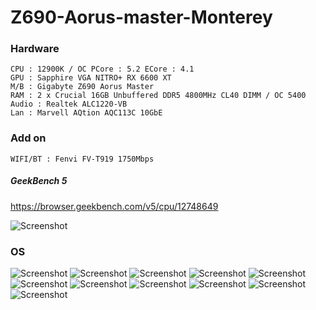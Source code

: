 # Z690-Aorus-master-Monterey
### Hardware
```
CPU : 12900K / OC PCore : 5.2 ECore : 4.1
GPU : Sapphire VGA NITRO+ RX 6600 XT
M/B : Gigabyte Z690 Aorus Master
RAM : 2 x Crucial 16GB Unbuffered DDR5 4800MHz CL40 DIMM / OC 5400
Audio : Realtek ALC1220-VB
Lan : Marvell AQtion AQC113C 10GbE
```
### Add on
```
WIFI/BT : Fenvi FV-T919 1750Mbps
```
##### GeekBench 5
https://browser.geekbench.com/v5/cpu/12748649

![Screenshot](resources/1.1.jpg)

### OS
![Screenshot](resources/1.jpg)
![Screenshot](resources/2.jpg)
![Screenshot](resources/3.jpg)
![Screenshot](resources/4.jpg)
![Screenshot](resources/5.jpg)
![Screenshot](resources/6.jpg)
![Screenshot](resources/7.jpg)
![Screenshot](resources/8.jpg)
![Screenshot](resources/9.jpg)
![Screenshot](resources/10.jpg)
![Screenshot](resources/11.jpg)